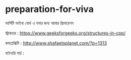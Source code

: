# preparation-for-viva
ভার্সিটি ভাইবা বোর্ড এ বসার জন্য আমার প্রিপারেশন

স্ট্রাকচার  :  https://www.geeksforgeeks.org/structures-in-cpp/

কমপ্লেক্সিটি  :  http://www.shafaetsplanet.com/?p=1313

বাইনারি সার্চ :  
